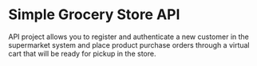 # Simple Grocery Store API
API project allows you to register and authenticate a new customer in the supermarket system and place product purchase orders through a virtual cart that will be ready for pickup in the store.
